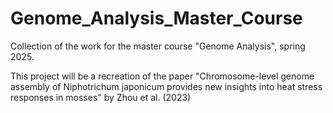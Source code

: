 # Genome_Analysis_Master_Course
Collection of the work for the master course "Genome Analysis", spring 2025. 

This project will be a recreation of the paper "Chromosome-level genome assembly of Niphotrichum japonicum provides new insights into heat stress responses in mosses" by Zhou et al. (2023)
